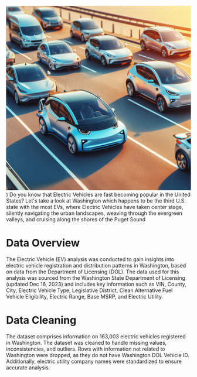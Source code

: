 ![alt text](https://github.com/OlusolaIdowu/Electric-Vehicle---Washington/blob/main/Designer.jpeg))
Do you know that Electric Vehicles are fast becoming popular in the United States? 
Let's take a look at Washington which happens to be the third U.S. state with the most EVs, where Electric Vehicles have taken center stage, silently navigating the urban landscapes, weaving through the evergreen valleys, and cruising along the shores of the Puget Sound

# Data Overview
The Electric Vehicle (EV) analysis was conducted to gain insights into electric vehicle registration and distribution patterns in Washington, based on data from the Department of Licensing (DOL). The data used for this analysis was sourced from the Washington State Department of Licensing (updated Dec 16, 2023) and includes key information such as VIN, County, City, Electric Vehicle Type, Legislative District, Clean Alternative Fuel Vehicle Eligibility, Electric Range, Base MSRP, and Electric Utility.

# Data Cleaning
The dataset comprises information on 163,003 electric vehicles registered in Washington. The dataset was cleaned to handle missing values, inconsistencies, and outliers. Rows with information not related to Washington were dropped, as they do not have Washington DOL Vehicle ID. Additionally, electric utility company names were standardized to ensure accurate analysis.
